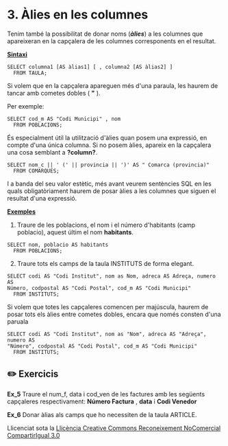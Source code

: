 # 3. Àlies en les columnes

Tenim també la possibilitat de donar noms (_**àlies**_) a les columnes que
apareixeran en la capçalera de les columnes corresponents en el resultat.

**<u>Sintaxi</u>**

    SELECT columna1 [AS àlias1] [ , columna2 [AS àlias2] ]  
      FROM TAULA;

Si volem que en la capçalera apareguen més d'una paraula, les haurem de tancar
amb cometes dobles ( **"** ).

Per exemple:

    SELECT cod_m AS "Codi Municipi" , nom  
      FROM POBLACIONS;
   
És especialment útil la utilització d'àlies quan posem una expressió, en
compte d'una única columna. Si no posem àlies, apareix en la capçalera una
cosa semblant a **?column?**.

    SELECT nom_c || ' (' || provincia || ')' AS " Comarca (provincia)"  
      FROM COMARQUES;

I a banda del seu valor estètic, més avant veurem sentències SQL en les quals
obligatòriament haurem de posar àlies a les columnes que siguen el resultat
d'una expressió.

**<u>Exemples</u>**

  1) Traure de les poblacions, el nom i el número d'habitants (camp poblacio), aquest últim el nom **habitants**.

    SELECT nom, poblacio AS habitants  
      FROM POBLACIONS;

  2) Traure tots els camps de la taula INSTITUTS de forma elegant.

    SELECT codi AS "Codi Institut", nom as Nom, adreca AS Adreça, numero AS
    Número, codpostal AS "Codi Postal", cod_m AS "Codi Municipi"  
      FROM INSTITUTS;

Si volem que totes les capçaleres comencen per majúscula, haurem de posar tots
els àlies entre cometes dobles, encara que només consten d'una paruala

    SELECT codi AS "Codi Institut", nom as "Nom", adreca AS "Adreça", numero AS
    "Número", codpostal AS "Codi Postal", cod_m AS "Codi Municipi"  
      FROM INSTITUTS;


## :pencil2: Exercicis

**Ex_5** Traure el num_f, data i cod_ven de les factures amb les següents
capçaleres respectivament: **Número Factura** , **data** i **Codi Venedor**


**Ex_6** Donar àlias als camps que ho necessiten de la taula ARTICLE.


Llicenciat sota la  [Llicència Creative Commons Reconeixement NoComercial
CompartirIgual 3.0](http://creativecommons.org/licenses/by-nc-sa/3.0/)

